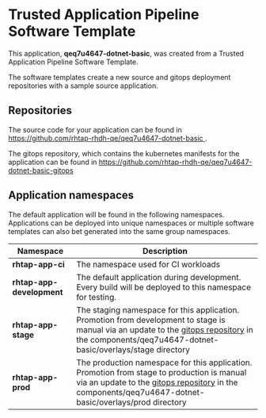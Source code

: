 # Trusted Application Pipeline Software Template

This application, **qeq7u4647-dotnet-basic**, was created from a Trusted Application Pipeline Software Template.

The software templates create a new source and gitops deployment repositories with a sample source application. 

## Repositories

The source code for your application can be found in [https://github.com/rhtap-rhdh-qe/qeq7u4647-dotnet-basic ](https://github.com/rhtap-rhdh-qe/qeq7u4647-dotnet-basic ).
 
The gitops repository, which contains the kubernetes manifests for the application can be found in 
[https://github.com/rhtap-rhdh-qe/qeq7u4647-dotnet-basic-gitops ](https://github.com/rhtap-rhdh-qe/qeq7u4647-dotnet-basic-gitops ) 

## Application namespaces 

The default application will be found in the following namespaces. Applications can be deployed into unique namespaces or multiple software templates can also bet generated into the same group namespaces.  

|  Namespace   |  Description   |  
| -------- | -------- |
| **rhtap-app-ci** | The namespace used for CI workloads |
| **rhtap-app-development** | The default application during development. Every build will be deployed to this namespace for testing. |
| **rhtap-app-stage** | The staging namespace for this application. Promotion from development to stage is manual via an update to the [gitops repository](https://github.com/rhtap-rhdh-qe/qeq7u4647-dotnet-basic-gitops ) in the components/qeq7u4647-dotnet-basic/overlays/stage directory |
| **rhtap-app-prod** | The production namespace for this application. Promotion from stage to production is manual via an update to the [gitops repository](https://github.com/rhtap-rhdh-qe/qeq7u4647-dotnet-basic-gitops ) in the components/qeq7u4647-dotnet-basic/overlays/prod directory |